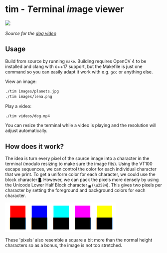 # tim - <strong><i>T</i></strong>erminal <strong><i>im</i></strong>age viewer

![](tim.gif)

_Source for the [dog video](https://www.reddit.com/r/Eyebleach/comments/atco4s/golden_girl_spots_her_dad_on_the_street/)_

## Usage

Build from source by running `make`.
Building requires OpenCV 4 to be installed and clang with c++17 support, but the Makefile is just one command so you can easily adapt it work with e.g. `gcc` or anything else.

View an image:

```bash
./tim images/planets.jpg
./tim images/lena.png
```

Play a video:
```bash
./tim videos/dog.mp4
```
You can resize the terminal while a video is playing and the resolution will adjust automatically.


## How does it work?

The idea is turn every pixel of the source image into a character in the terminal (modulo resizing to make sure the image fits). Using the VT100 escape sequences,
we can control the color for each individual character that we print. To get a uniform color for each character, we could use the block character `█`. However, we can pack the pixels more densely by using the Unicode Lower Half Block character `▄` (`\u2584`). This gives two pixels per character by setting the foreground and background colors for each character.

![](unicode.png)

These 'pixels' also resemble a square a bit more than the normal height characters so as a bonus, the image is not too stretched.

